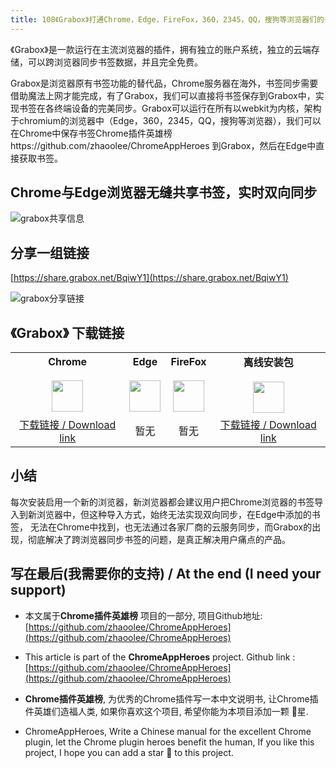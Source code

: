```yaml
---
title: 108《Grabox》打通Chrome，Edge，FireFox，360，2345，QQ，搜狗等浏览器们的书签目录
---
```




《Grabox》是一款运行在主流浏览器的插件，拥有独立的账户系统，独立的云端存储，可以跨浏览器同步书签数据，并且完全免费。


Grabox是浏览器原有书签功能的替代品，Chrome服务器在海外，书签同步需要借助魔法上网才能完成，有了Grabox，我们可以直接将书签保存到Grabox中，实现书签在各终端设备的完美同步。Grabox可以运行在所有以webkit为内核，架构于chromium的浏览器中（Edge，360，2345，QQ，搜狗等浏览器），我们可以在Chrome中保存书签Chrome插件英雄榜https://github.com/zhaoolee/ChromeAppHeroes 到Grabox，然后在Edge中直接获取书签。


## Chrome与Edge浏览器无缝共享书签，实时双向同步

![grabox共享信息](https://cdn.fangyuanxiaozhan.com/assets/1623121987007wfscpWsw.gif)



## 分享一组链接

[https://share.grabox.net/BqiwY1](https://share.grabox.net/BqiwY1)

![grabox分享链接](https://cdn.fangyuanxiaozhan.com/assets/16231347578731cPy4ccJ.gif)





## 《Grabox》 下载链接

<table style="table-layout: fixed;">
<tbody>
<tr>
<td><div style="text-align: center;"><div style="font-weight: bold">Chrome</div><br/><div style="text-align: center;"><img  style="width:50px; height:auto;" src="https://www.v2fy.com/asset/0i/ChromeAppHeroes/page/001_markdown_here.assets/chromeappheroes-chrome-icon.png"/></div></div></td>
<td><div style="text-align: center;" ><div style="font-weight: bold">Edge</div><br/><div><img style="width:50px; height:auto;" src="https://www.v2fy.com/asset/0i/ChromeAppHeroes/page/001_markdown_here.assets/chromeappheroes-edge-icon.png"/></div></div></td>
<td><div style="text-align: center;" ><div style="font-weight: bold">FireFox</div><br/><div style="text-align: center;"><img  style="width:50px; height:auto;" src="https://www.v2fy.com/asset/0i/ChromeAppHeroes/page/001_markdown_here.assets/chromeappheroes-firefox-icon.png"/></div></div></td>
<td><div style="text-align: center;" ><div style="font-weight: bold">离线安装包</div><br/><div style="text-align: center;"><img  style="width:50px; height:auto;" src="https://www.v2fy.com/asset/0i/ChromeAppHeroes/page/001_markdown_here.assets/chromeappheroes-github-download.png"/></div></div></td>
</tr>
<tr>
<td>
<div style="text-align: center;">
<a  href="https://chrome.google.com/webstore/detail/grabox/nijbkefpoolpdgangaidjfojilcbnpfl">下载链接 / Download link</a>
</div>
</td>
<td>
<div style="text-align: center;">
暂无
</div>
</td>
<td>
<div style="text-align: center;">
暂无
</div>
</td>
<td>
<div style="text-align: center;"><a  href="https://cdn.jsdelivr.net/gh/zhaoolee/ChromeAppHeroes/backup/108-grabox.zip">下载链接 / Download link</a></div>
</td>
</tr>
</tbody>
</table>



## 小结

每次安装启用一个新的浏览器，新浏览器都会建议用户把Chrome浏览器的书签导入到新浏览器中，但这种导入方式，始终无法实现双向同步，在Edge中添加的书签， 无法在Chrome中找到，也无法通过各家厂商的云服务同步，而Grabox的出现，彻底解决了跨浏览器同步书签的问题，是真正解决用户痛点的产品。



## 写在最后(我需要你的支持) / At the end (I need your support)

- 本文属于**Chrome插件英雄榜** 项目的一部分, 项目Github地址: [https://github.com/zhaoolee/ChromeAppHeroes](https://github.com/zhaoolee/ChromeAppHeroes)


- This article is part of the **ChromeAppHeroes** project. Github link : [https://github.com/zhaoolee/ChromeAppHeroes](https://github.com/zhaoolee/ChromeAppHeroes) 

- **Chrome插件英雄榜**, 为优秀的Chrome插件写一本中文说明书, 让Chrome插件英雄们造福人类, 如果你喜欢这个项目, 希望你能为本项目添加一颗 🌟星.

- ChromeAppHeroes, Write a Chinese manual for the excellent Chrome plugin, let the Chrome plugin heroes benefit the human, If you like this project, I hope you can add a star 🌟 to this project.

